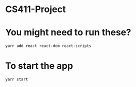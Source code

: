 # CS411-Project

# You might need to run these?
`yarn add react react-dom react-scripts`

# To start the app
`yarn start`
